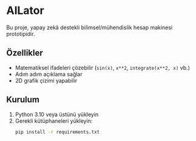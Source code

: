 # AILator

Bu proje, yapay zekâ destekli bilimsel/mühendislik hesap makinesi prototipidir.

## Özellikler

- Matematiksel ifadeleri çözebilir (`sin(x)`, `x**2`, `integrate(x**2, x)` vb.)
- Adım adım açıklama sağlar
- 2D grafik çizimi yapabilir

## Kurulum

1. Python 3.10 veya üstünü yükleyin
2. Gerekli kütüphaneleri yükleyin:
   ```bash
   pip install -r requirements.txt